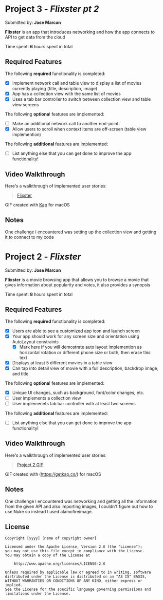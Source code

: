 # Project 3 - *Flixster pt 2*

Submitted by: **Jose Marcon**

**Flixster** is an app that introduces networking and how the app connects to API to get data from the cloud 

Time spent: **6** hours spent in total

## Required Features

The following **required** functionality is completed:

- [x] Implement network call and table view to display a list of movies currently playing (title, description, image)
- [x] App has a collection view with the same list of movies
- [x] Uses a tab bar controller to switch between collection view and table view screens
 
The following **optional** features are implemented:

- [ ] Make an additional network call to another end-point.    
- [x] Allow users to scroll when context items are off-screen (table view implemention)

The following **additional** features are implemented:

- [ ] List anything else that you can get done to improve the app functionality!

## Video Walkthrough

Here's a walkthrough of implemented user stories:

<blockquote class="imgur-embed-pub" lang="en" data-id="jKLRklX"><a href="https://imgur.com/jKLRklX">Flixster</a></blockquote>


GIF created with [Kap](https://getkap.co/) for macOS


## Notes

One challenge I encountered was setting up the collection view and getting it to connect to my code





# Project 2 - *Flixster*

Submitted by: **Jose Marcon**

**Flixster** is a movie browsing app that allows you to browse a movie that gives information about popularity and votes, it also provides a synopsis 

Time spent: **8** hours spent in total

## Required Features

The following **required** functionality is completed:

- [x] Users are able to see a customized app icon and launch screen
- [x] Your app should work for any screen size and orientation using AutoLayout constraints
  - [x] Mark here if you will demostrate auto layout implemention as horizontal rotation or different phone size or both, then erase this text
- [x] Displays at least 5 different movies in a table view
- [x] Can tap into detail view of movie with a full description, backdrop image, and title
 
The following **optional** features are implemented:

- [x] Unique UI changes, such as background, font/color changes, etc.
- [ ] User implements a collection view
- [ ] User implemenets tab bar controller with at least two screens

The following **additional** features are implemented:

- [ ] List anything else that you can get done to improve the app functionality!

## Video Walkthrough

Here's a walkthrough of implemented user stories:

<blockquote class="imgur-embed-pub" lang="en" data-id="vbsqBMH"><a href="https://imgur.com/vbsqBMH">Project 2 GIF</a></blockquote>

<!-- Replace this with whatever GIF tool you used! -->
GIF created with (https://getkap.co/) for macOS


## Notes

One challenge I encountered was networking and getting all the information from the given API and also importing images, I couldn't figure out how to use Nuke so instead I used alamofireimage.

## License

    Copyright [yyyy] [name of copyright owner]

    Licensed under the Apache License, Version 2.0 (the "License");
    you may not use this file except in compliance with the License.
    You may obtain a copy of the License at

        http://www.apache.org/licenses/LICENSE-2.0

    Unless required by applicable law or agreed to in writing, software
    distributed under the License is distributed on an "AS IS" BASIS,
    WITHOUT WARRANTIES OR CONDITIONS OF ANY KIND, either express or implied.
    See the License for the specific language governing permissions and
    limitations under the License.
